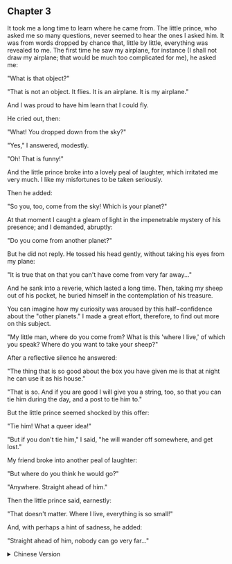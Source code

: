 ## Chapter 3


It took me a long time to learn where he came from. The little prince, who asked me so many questions, never seemed to hear the ones I asked him. It was from words dropped by chance that, little by little, everything was revealed to me. The first time he saw my airplane, for instance (I shall not draw my airplane; that would be much too complicated for me), he asked me:

"What is that object?"

"That is not an object. It flies. It is an airplane. It is my airplane."

And I was proud to have him learn that I could fly.

He cried out, then:

"What! You dropped down from the sky?"

"Yes," I answered, modestly.

"Oh! That is funny!"

And the little prince broke into a lovely peal of laughter, which irritated me very much. I like my misfortunes to be taken seriously.

Then he added:

"So you, too, come from the sky! Which is your planet?"

At that moment I caught a gleam of light in the impenetrable mystery of his presence; and I demanded, abruptly:

"Do you come from another planet?"

But he did not reply. He tossed his head gently, without taking his eyes from my plane:

"It is true that on that you can't have come from very far away..."

And he sank into a reverie, which lasted a long time. Then, taking my sheep out of his pocket, he buried himself in the contemplation of his treasure.

You can imagine how my curiosity was aroused by this half−confidence about the "other planets." I made a great effort, therefore, to find out more on this subject.

"My little man, where do you come from? What is this 'where I live,' of which you speak? Where do you want to take your sheep?"

After a reflective silence he answered:

"The thing that is so good about the box you have given me is that at night he can use it as his house."

"That is so. And if you are good I will give you a string, too, so that you can tie him during the day, and a post to tie him to."

But the little prince seemed shocked by this offer:

"Tie him! What a queer idea!"

"But if you don't tie him," I said, "he will wander off somewhere, and get lost."

My friend broke into another peal of laughter:

"But where do you think he would go?"

"Anywhere. Straight ahead of him."

Then the little prince said, earnestly:

"That doesn't matter. Where I live, everything is so small!"

And, with perhaps a hint of sadness, he added:

"Straight ahead of him, nobody can go very far..."


<details>
<summary>Chinese Version</summary>


</details>